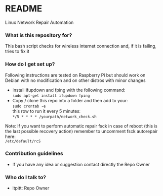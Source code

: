 # README #

Linux Network Repair Automation

### What is this repository for? ###

This bash script checks for wireless internet connection and, if it is failing, tries to fix it


### How do I get set up? ###

Following instructions are tested on Raspberry Pi but should work on Debian with no modification and on other distros with minor changes

* Install ifupdown and fping with the following command:  
`sudo apt-get install ifupdown fping`
* Copy / clone this repo into a folder and then add to your:  
`sudo crontab -e`  
this row to run it every 5 minutes:  
`*/5 * * * * /yourpath/network_check.sh`

Note:
If you want to perform automatic repair fsck in case of reboot (this is the last possible recovery action) remember to uncomment fsck autorepair here:  
`/etc/default/rcS`


### Contribution guidelines ###

* If you have any idea or suggestion contact directly the Repo Owner

### Who do I talk to? ###

* ltpitt: Repo Owner
